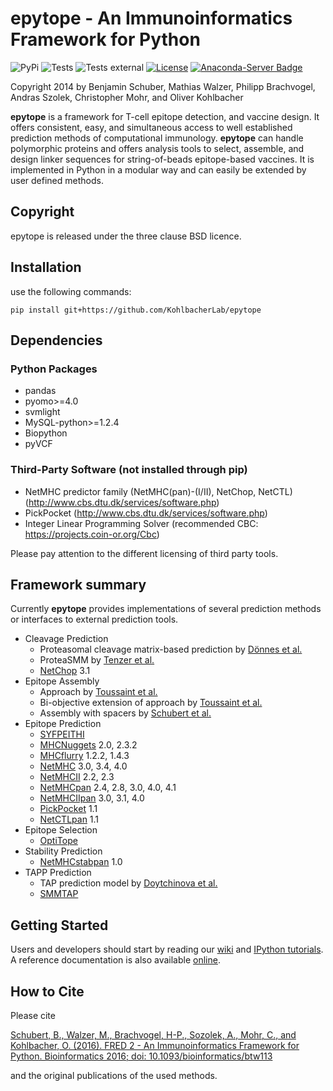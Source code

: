 # epytope - An Immunoinformatics Framework for Python

![PyPi](https://github.com/KohlbacherLab/epytope/actions/workflows/pypi-publish.yml/badge.svg)
![Tests](https://github.com/KohlbacherLab/epytope/actions/workflows/python-test-conda.yml/badge.svg)
![Tests external](https://github.com/KohlbacherLab/epytope/actions/workflows/python-test-conda-external.yml/badge.svg)
[![License](https://img.shields.io/badge/License-BSD_3--Clause-blue.svg)](https://opensource.org/licenses/BSD-3-Clause)
[![Anaconda-Server Badge](https://anaconda.org/bioconda/fred2/badges/installer/conda.svg)](https://conda.anaconda.org/bioconda)

Copyright 2014 by Benjamin Schuber,  Mathias Walzer, Philipp Brachvogel, Andras Szolek, Christopher Mohr, and Oliver Kohlbacher

**epytope** is a framework for T-cell epitope detection, and vaccine design. It offers consistent, easy, and simultaneous access to well established prediction methods of computational immunology. **epytope** can handle polymorphic proteins and offers analysis tools to select, assemble, and design linker sequences for string-of-beads epitope-based vaccines. It is implemented in Python in a modular way and can easily be extended by user defined methods.

## Copyright

epytope is released under the three clause BSD licence.

## Installation

use the following commands:

    pip install git+https://github.com/KohlbacherLab/epytope

## Dependencies

### Python Packages

- pandas
- pyomo>=4.0
- svmlight
- MySQL-python>=1.2.4
- Biopython
- pyVCF

### Third-Party Software (not installed through pip)

- NetMHC predictor family (NetMHC(pan)-(I/II), NetChop, NetCTL) (<http://www.cbs.dtu.dk/services/software.php>)
- PickPocket (<http://www.cbs.dtu.dk/services/software.php>)
- Integer Linear Programming Solver (recommended CBC: <https://projects.coin-or.org/Cbc>)

Please pay attention to the different licensing of third party tools.

## Framework summary

Currently **epytope** provides implementations of several prediction methods or interfaces to external prediction tools.

- Cleavage Prediction
  - Proteasomal cleavage matrix-based prediction by [Dönnes et al.](https://pubmed.ncbi.nlm.nih.gov/15987883/)
  - ProteaSMM by [Tenzer et al.](https://pubmed.ncbi.nlm.nih.gov/15868101/)
  - [NetChop](https://pubmed.ncbi.nlm.nih.gov/15744535/) 3.1
- Epitope Assembly
  - Approach by [Toussaint et al.](https://pubmed.ncbi.nlm.nih.gov/21875632/)
  - Bi-objective extension of approach by [Toussaint et al.](https://pubmed.ncbi.nlm.nih.gov/21875632/)
  - Assembly with spacers by [Schubert et al.](https://pubmed.ncbi.nlm.nih.gov/26813686/)
- Epitope Prediction
  - [SYFPEITHI](https://link.springer.com/article/10.1007/s002510050595)
  - [MHCNuggets](https://pubmed.ncbi.nlm.nih.gov/31871119/) 2.0, 2.3.2
  - [MHCflurry](https://pubmed.ncbi.nlm.nih.gov/29960884/) 1.2.2, 1.4.3
  - [NetMHC](https://pubmed.ncbi.nlm.nih.gov/26515819/) 3.0, 3.4, 4.0
  - [NetMHCII](https://pubmed.ncbi.nlm.nih.gov/29315598/) 2.2, 2.3
  - [NetMHCpan](https://pubmed.ncbi.nlm.nih.gov/28978689/) 2.4, 2.8, 3.0, 4.0, 4.1
  - [NetMHCIIpan](https://pubmed.ncbi.nlm.nih.gov/32406916/) 3.0, 3.1, 4.0
  - [PickPocket](https://pubmed.ncbi.nlm.nih.gov/19297351/) 1.1
  - [NetCTLpan](https://pubmed.ncbi.nlm.nih.gov/20379710/) 1.1
- Epitope Selection
  - [OptiTope](https://www.ncbi.nlm.nih.gov/pmc/articles/PMC2703925/)
- Stability Prediction
  - [NetMHCstabpan](https://www.ncbi.nlm.nih.gov/pmc/articles/PMC4976001/) 1.0
- TAPP Prediction
  - TAP prediction model by [Doytchinova et al.](https://pubmed.ncbi.nlm.nih.gov/15557175/)
  - [SMMTAP](https://pubmed.ncbi.nlm.nih.gov/12902473/)

## Getting Started

Users and developers should start by reading our [wiki](https://github.com/KohlbacherLab/epytope/wiki) and [IPython tutorials](https://github.com/KohlbacherLab/epytope/tree/master/epytope/tutorials). A reference documentation is also available [online](http://fred2.readthedocs.org/en/latest/).

## How to Cite

Please cite

[Schubert, B., Walzer, M., Brachvogel, H-P., Sozolek, A., Mohr, C., and Kohlbacher, O. (2016). FRED 2 - An Immunoinformatics Framework for Python. Bioinformatics 2016; doi: 10.1093/bioinformatics/btw113](http://bioinformatics.oxfordjournals.org/content/early/2016/02/26/bioinformatics.btw113.short?rss=1)

and the original publications of the used methods.
